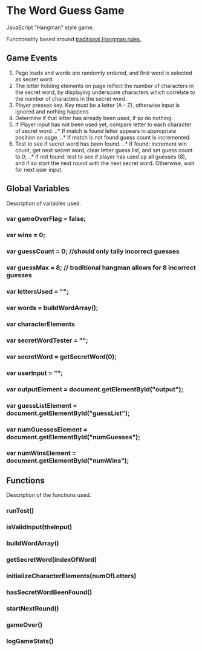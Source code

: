# The Word Guess Game

JavaScript "Hangman" style game.

Functionality based around [traditional Hangman rules.](https://www.wikihow.com/Play-Hangman)


## Game Events

1. Page loads and words are randomly ordered, and first word is selected as secret word.
2. The letter holding elements on page relfect the number of characters in the secret word, by displaying underscore characters which correlate to the number of characters in the secret word.
3. Player presses key. Key must be a letter (A - Z), otherwise input is ignored and nothing happens.
4. Determine if that letter has already been used, if so do nothing.
5. If Player input has not been used yet, compare letter to each character of secret word.
..* If match is found letter appears in appropriate position on page.
..* If match is not found guess count is incremented.
6. Test to see if secret word has been found.
..* If found: increment win count,  get next secret word, clear letter guess list, and set guess count to 0;
..* If not found: test to see if player has used up all guesses (8), and if so start the next round with the next secret word. Otherwise, wait for next user input.


## Global Variables 

Description of variables used.

### var gameOverFlag = false;
### var wins = 0;
### var guessCount = 0; //should only tally incorrect guesses
### var guessMax = 8; // traditional hangman allows for 8 incorrect guesses
### var lettersUsed = "";
### var words = buildWordArray();
### var characterElements
### var secretWordTester = "";
### var secretWord = getSecretWord(0);
### var userInput = "";
### var outputElement = document.getElementById("output");
### var guessListElement = document.getElementById("guessList");
### var numGuessesElement = document.getElementById("numGuesses");
### var numWinsElement = document.getElementById("numWins");


## Functions

Description of the functions used.

### runTest()
### isValidInput(theInput)
### buildWordArray()
### getSecretWord(indexOfWord)
### initializeCharacterElements(numOfLetters)
### hasSecretWordBeenFound()
### startNextRound()
### gameOver()
### logGameStats()